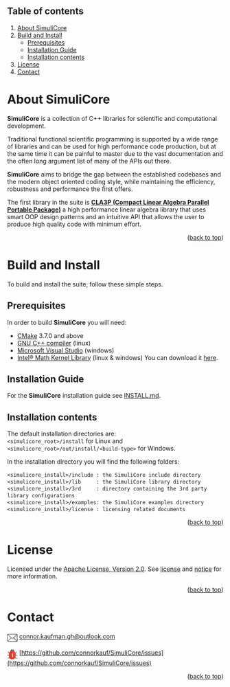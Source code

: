 <a name="top"></a>



## Table of contents

1. [About SimuliCore](#about-simulicore)
2. [Build and Install](#build-and-install)
    - [Prerequisites](#prerequisites)
    - [Installation Guide](#installation-guide)
    - [Installation contents](#installation-contents)
3. [License](#license)
4. [Contact](#contact)




# About SimuliCore

**SimuliCore** is a collection of C++ libraries for scientific and computational development.

Traditional functional scientific programming is supported by a wide range of libraries and can be used for high performance code production, but at the same time it can be painful to master due to the vast documentation and the often long argument list of many of the APIs out there.

**SimuliCore** aims to bridge the gap between the established codebases and the modern object oriented coding style, while maintaining the efficiency, robustness and performance the first offers. 

The first library in the suite is [**CLA3P (Compact Linear Algebra Parallel Portable Package)**](cla3p.mod/README.md) a high performance linear algebra library that uses smart OOP design patterns and an intuitive API that allows the user to produce high quality code with minimum effort.

<p align="right">(<a href="#top">back to top</a>)</p>




# Build and Install

To build and install the suite, follow these simple steps.

## Prerequisites

In order to build **SimuliCore** you will need:
  * [CMake](https://cmake.org) 3.7.0 and above
  * [GNU C++ compiler](https://gcc.gnu.org) (linux)
  * [Microsoft Visual Studio](https://visualstudio.microsoft.com) (windows)
  * [Intel&reg; Math Kernel Library](https://www.intel.com/content/www/us/en/developer/tools/oneapi/onemkl.html) (linux & windows) You can download it [here](https://www.intel.com/content/www/us/en/developer/tools/oneapi/onemkl-download.html).

## Installation Guide

For the **SimuliCore** installation guide see [INSTALL.md](INSTALL.md).

## Installation contents

The default installation directories are:  
`<simulicore_root>/install` for Linux and  
`<simulicore_root>/out/install/<build-type>` for Windows.

In the installation directory you will find the following folders:
  
```
<simulicore_install>/include : the SimuliCore include directory
<simulicore_install>/lib     : the SimuliCore library directory
<simulicore_install>/3rd     : directory containing the 3rd party library configurations
<simulicore_install>/examples: the SimuliCore examples directory
<simulicore_install>/license : licensing related documents
```

<p align="right">(<a href="#top">back to top</a>)</p>




# License

Licensed under the [Apache License, Version 2.0](https://www.apache.org/licenses/LICENSE-2.0). See [license](LICENSE) and [notice](NOTICE) for more information.

<p align="right">(<a href="#top">back to top</a>)</p>




# Contact

<picture><img alt="envelope" src="images/envelope.png" height=24px width=24px align="top"></picture> connor.kaufman.gh@outlook.com

<picture><img alt="bug" src="images/bug.png" height=24px width=24px align="top"></picture> [https://github.com/connorkauf/SimuliCore/issues](https://github.com/connorkauf/SimuliCore/issues)

<p align="right">(<a href="#top">back to top</a>)</p>



